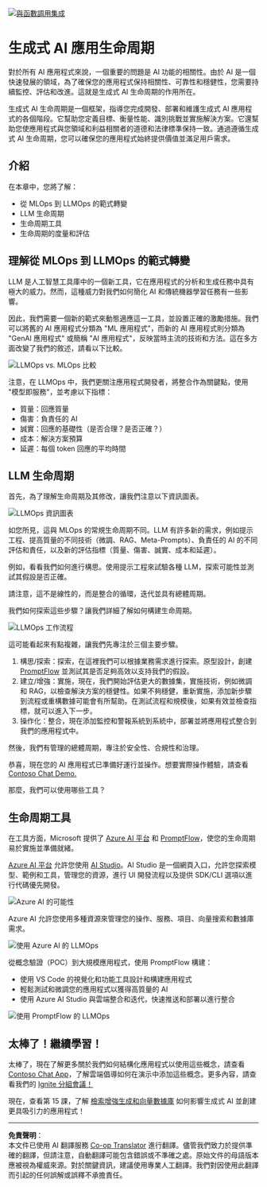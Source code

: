 <!--
CO_OP_TRANSLATOR_METADATA:
{
  "original_hash": "b9d32511b27373a1b21b5789d4fda057",
  "translation_date": "2025-10-17T23:45:15+00:00",
  "source_file": "14-the-generative-ai-application-lifecycle/README.md",
  "language_code": "tw"
}
-->
[![與函數調用集成](../../../translated_images/14-lesson-banner.066d74a31727ac121eeac06376a068a397d8e335281e63ce94130d11f516e46b.tw.png)](https://youtu.be/ewtQY_RJrzs?si=dyJ2bjiljH7UUHCh)

# 生成式 AI 應用生命周期

對於所有 AI 應用程式來說，一個重要的問題是 AI 功能的相關性。由於 AI 是一個快速發展的領域，為了確保您的應用程式保持相關性、可靠性和穩健性，您需要持續監控、評估和改進。這就是生成式 AI 生命周期的作用所在。

生成式 AI 生命周期是一個框架，指導您完成開發、部署和維護生成式 AI 應用程式的各個階段。它幫助您定義目標、衡量性能、識別挑戰並實施解決方案。它還幫助您使應用程式與您領域和利益相關者的道德和法律標準保持一致。通過遵循生成式 AI 生命周期，您可以確保您的應用程式始終提供價值並滿足用戶需求。

## 介紹

在本章中，您將了解：

- 從 MLOps 到 LLMOps 的範式轉變
- LLM 生命周期
- 生命周期工具
- 生命周期的度量和評估

## 理解從 MLOps 到 LLMOps 的範式轉變

LLM 是人工智慧工具庫中的一個新工具，它在應用程式的分析和生成任務中具有極大的威力。然而，這種威力對我們如何簡化 AI 和傳統機器學習任務有一些影響。

因此，我們需要一個新的範式來動態適應這一工具，並設置正確的激勵措施。我們可以將舊的 AI 應用程式分類為 "ML 應用程式"，而新的 AI 應用程式則分類為 "GenAI 應用程式" 或簡稱 "AI 應用程式"，反映當時主流的技術和方法。這在多方面改變了我們的敘述，請看以下比較。

![LLMOps vs. MLOps 比較](../../../translated_images/01-llmops-shift.29bc933cb3bb0080a562e1655c0c719b71a72c3be6252d5c564b7f598987e602.tw.png)

注意，在 LLMOps 中，我們更關注應用程式開發者，將整合作為關鍵點，使用 "模型即服務"，並考慮以下指標：

- 質量：回應質量
- 傷害：負責任的 AI
- 誠實：回應的基礎性（是否合理？是否正確？）
- 成本：解決方案預算
- 延遲：每個 token 回應的平均時間

## LLM 生命周期

首先，為了理解生命周期及其修改，讓我們注意以下資訊圖表。

![LLMOps 資訊圖表](../../../translated_images/02-llmops.70a942ead05a7645db740f68727d90160cb438ab71f0fb20548bc7fe5cad83ff.tw.png)

如您所見，這與 MLOps 的常規生命周期不同。LLM 有許多新的需求，例如提示工程、提高質量的不同技術（微調、RAG、Meta-Prompts）、負責任的 AI 的不同評估和責任，以及新的評估指標（質量、傷害、誠實、成本和延遲）。

例如，看看我們如何進行構思。使用提示工程來試驗各種 LLM，探索可能性並測試其假設是否正確。

請注意，這不是線性的，而是整合的循環，迭代並具有總體周期。

我們如何探索這些步驟？讓我們詳細了解如何構建生命周期。

![LLMOps 工作流程](../../../translated_images/03-llm-stage-flows.3a1e1c401235a6cfa886ed6ba04aa52a096a545e1bc44fa54d7d5983a7201892.tw.png)

這可能看起來有點複雜，讓我們先專注於三個主要步驟。

1. 構思/探索：探索，在這裡我們可以根據業務需求進行探索。原型設計，創建 [PromptFlow](https://microsoft.github.io/promptflow/index.html?WT.mc_id=academic-105485-koreyst) 並測試其是否足夠高效以支持我們的假設。
2. 建立/增強：實施，現在，我們開始評估更大的數據集，實施技術，例如微調和 RAG，以檢查解決方案的穩健性。如果不夠穩健，重新實施，添加新步驟到流程或重構數據可能會有所幫助。在測試流程和規模後，如果有效並檢查指標，就可以進入下一步。
3. 操作化：整合，現在添加監控和警報系統到系統中，部署並將應用程式整合到我們的應用程式中。

然後，我們有管理的總體周期，專注於安全性、合規性和治理。

恭喜，現在您的 AI 應用程式已準備好運行並操作。想要實際操作體驗，請查看 [Contoso Chat Demo.](https://nitya.github.io/contoso-chat/?WT.mc_id=academic-105485-koreys)

那麼，我們可以使用哪些工具？

## 生命周期工具

在工具方面，Microsoft 提供了 [Azure AI 平台](https://azure.microsoft.com/solutions/ai/?WT.mc_id=academic-105485-koreys) 和 [PromptFlow](https://microsoft.github.io/promptflow/index.html?WT.mc_id=academic-105485-koreyst)，使您的生命周期易於實施並準備就緒。

[Azure AI 平台](https://azure.microsoft.com/solutions/ai/?WT.mc_id=academic-105485-koreys) 允許您使用 [AI Studio](https://ai.azure.com/?WT.mc_id=academic-105485-koreys)。AI Studio 是一個網頁入口，允許您探索模型、範例和工具，管理您的資源，進行 UI 開發流程以及提供 SDK/CLI 選項以進行代碼優先開發。

![Azure AI 的可能性](../../../translated_images/04-azure-ai-platform.80203baf03a12fa8b166e194928f057074843d1955177baf0f5b53d50d7b6153.tw.png)

Azure AI 允許您使用多種資源來管理您的操作、服務、項目、向量搜索和數據庫需求。

![使用 Azure AI 的 LLMOps](../../../translated_images/05-llm-azure-ai-prompt.a5ce85cdbb494bdf95420668e3464aae70d8b22275a744254e941dd5e73ae0d2.tw.png)

從概念驗證（POC）到大規模應用程式，使用 PromptFlow 構建：

- 使用 VS Code 的視覺化和功能工具設計和構建應用程式
- 輕鬆測試和微調您的應用程式以獲得高質量的 AI
- 使用 Azure AI Studio 與雲端整合和迭代，快速推送和部署以進行整合

![使用 PromptFlow 的 LLMOps](../../../translated_images/06-llm-promptflow.a183eba07a3a7fdf4aa74db92a318b8cbbf4a608671f6b166216358d3203d8d4.tw.png)

## 太棒了！繼續學習！

太棒了，現在了解更多關於我們如何結構化應用程式以使用這些概念，請查看 [Contoso Chat App](https://nitya.github.io/contoso-chat/?WT.mc_id=academic-105485-koreyst)，了解雲端倡導如何在演示中添加這些概念。更多內容，請查看我們的 [Ignite 分組會議！](https://www.youtube.com/watch?v=DdOylyrTOWg)

現在，查看第 15 課，了解 [檢索增強生成和向量數據庫](../15-rag-and-vector-databases/README.md?WT.mc_id=academic-105485-koreyst) 如何影響生成式 AI 並創建更具吸引力的應用程式！

---

**免責聲明**：  
本文件已使用 AI 翻譯服務 [Co-op Translator](https://github.com/Azure/co-op-translator) 進行翻譯。儘管我們致力於提供準確的翻譯，但請注意，自動翻譯可能包含錯誤或不準確之處。原始文件的母語版本應被視為權威來源。對於關鍵資訊，建議使用專業人工翻譯。我們對因使用此翻譯而引起的任何誤解或誤釋不承擔責任。